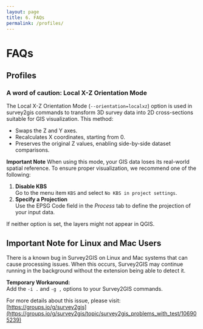```yaml
---
layout: page
title: 6. FAQs
permalink: /profiles/
---
```


# FAQs

## Profiles

### A word of caution: Local X-Z Orientation Mode

The Local X-Z Orientation Mode (`--orientation=localxz`) option is used in survey2gis commands to transform 3D survey data into 2D cross-sections suitable for GIS visualization. This method:

- Swaps the Z and Y axes.
- Recalculates X coordinates, starting from 0.
- Preserves the original Z values, enabling side-by-side dataset comparisons.

**Important Note**
When using this mode, your GIS data loses its real-world spatial reference. To ensure proper visualization, we recommend one of the following:

1. **Disable KBS**\
Go to the menu item `KBS` and select `No KBS in project settings`.
1. **Specify a Projection**\
Use the EPSG Code field in the _Process_ tab to define the projection of your input data.

If neither option is set, the layers might not appear in QGIS.

## Important Note for Linux and Mac Users
There is a known bug in Survey2GIS on Linux and Mac systems that can cause processing issues. When this occurs, Survey2GIS may continue running in the background without the extension being able to detect it.

**Temporary Workaround:**  
Add the `-i .` and `-g ,` options to your Survey2GIS commands.

For more details about this issue, please visit:  [https://groups.io/g/survey2gis](https://groups.io/g/survey2gis/topic/survey2gis_problems_with_test/106905239)